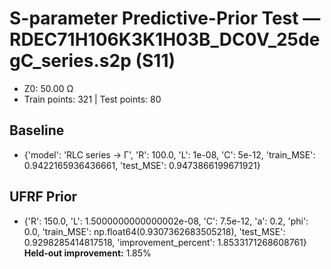 # S-parameter Predictive-Prior Test — RDEC71H106K3K1H03B_DC0V_25degC_series.s2p (S11)
- Z0: 50.00 Ω
- Train points: 321  |  Test points: 80

## Baseline
- {'model': 'RLC series -> Γ', 'R': 100.0, 'L': 1e-08, 'C': 5e-12, 'train_MSE': 0.9422165936436661, 'test_MSE': 0.9473866199671921}

## UFRF Prior
- {'R': 150.0, 'L': 1.5000000000000002e-08, 'C': 7.5e-12, 'a': 0.2, 'phi': 0.0, 'train_MSE': np.float64(0.9307362683505218), 'test_MSE': 0.9298285414817518, 'improvement_percent': 1.8533171268608761}
**Held-out improvement:** 1.85%